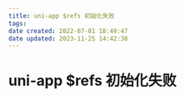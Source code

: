 ```yaml
---
title: uni-app $refs 初始化失败
tags: 
date created: 2022-07-01 18:49:47
date updated: 2023-11-25 14:42:38
---
```


# uni-app $refs 初始化失败
